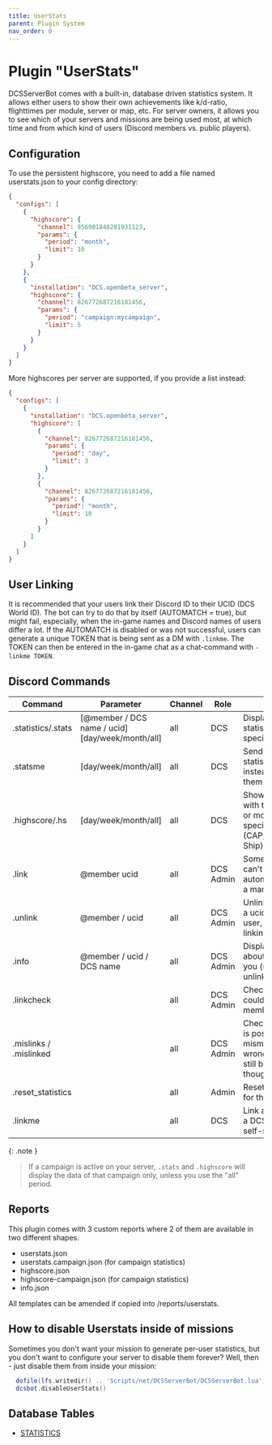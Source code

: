 ```yaml
---
title: UserStats
parent: Plugin System
nav_order: 0
---
```


# Plugin "UserStats"

DCSServerBot comes with a built-in, database driven statistics system. It allows either users to show their own achievements like k/d-ratio, flighttimes per module, server or map, etc.
For server owners, it allows you to see which of your servers and missions are being used most, at which time and from which kind of users (Discord members vs. public players).

## Configuration
To use the persistent highscore, you need to add a file named userstats.json to your config directory:
```json
{
  "configs": [
    {
      "highscore": {
        "channel": 956901848281931123,
        "params": {
          "period": "month",
          "limit": 10
        }
      }
    },
    {
      "installation": "DCS.openbeta_server",
      "highscore": {
        "channel": 826772687216181456,
        "params": {
          "period": "campaign:mycampaign",
          "limit": 5
        }
      }
    }
  ]
}
```
More highscores per server are supported, if you provide a list instead:
```json
{
  "configs": [
    {
      "installation": "DCS.openbeta_server",
      "highscore": [
        {
          "channel": 826772687216181456,
          "params": {
            "period": "day",
            "limit": 3
          }
        },
        {
          "channel": 826772687216181456,
          "params": {
            "period": "month",
            "limit": 10
          }
        }
      ]
    }
  ]
}
```


## User Linking

It is recommended that your users link their Discord ID to their UCID (DCS World ID). The bot can try to do that by 
itself (AUTOMATCH = true), but might fail, especially, when the in-game names and Discord names of users differ a lot.
If the AUTOMATCH is disabled or was not successful, users can generate a unique TOKEN that is being sent as a DM with 
```.linkme```. The TOKEN can then be entered in the in-game chat as a chat-command with ```-linkme TOKEN```.

## Discord Commands

| Command                | Parameter                                        | Channel | Role      | Description                                                                                         |
|------------------------|--------------------------------------------------|---------|-----------|-----------------------------------------------------------------------------------------------------|
| .statistics/.stats     | [@member / DCS name / ucid] [day/week/month/all] | all     | DCS       | Display your own statistics or that of a specific member.                                           |
| .statsme               | [day/week/month/all]                             | all     | DCS       | Send your own statistics in a DM instead of displaying them in public.                              |
| .highscore/.hs         | [day/week/month/all]                             | all     | DCS       | Shows the players with the most playtime or most kills in specific areas (CAP/CAS/SEAD/Anti-Ship)   |
| .link                  | @member ucid                                     | all     | DCS Admin | Sometimes users can't be linked automatically. That is a manual workaround.                         |
| .unlink                | @member / ucid                                   | all     | DCS Admin | Unlink a member from a ucid / ucid from a user, if the automatic linking didn't work.               |
| .info                  | @member / ucid / DCS name                        | all     | DCS Admin | Displays information about that user and let you (un)ban, kick or unlink them.                      |  
| .linkcheck             |                                                  | all     | DCS Admin | Checks if a DCS user could be matched to a member.                                                  |
| .mislinks / .mislinked |                                                  | all     | DCS Admin | Checks if a DCS user is possibly mismatched with the wrong member (might still be correct though!). |
| .reset_statistics      |                                                  | all     | Admin     | Resets the statistics for this server.                                                              |
| .linkme                |                                                  | all     | DCS       | Link a discord user to a DCS user (user self-service).                                              |

{: .note }
> If a campaign is active on your server, `.stats` and `.highscore` will display the data of that campaign only, unless you use the "all" period.

## Reports

This plugin comes with 3 custom reports where 2 of them are available in two different shapes.
* userstats.json
* userstats.campaign.json (for campaign statistics)
* highscore.json
* highscore-campaign.json (for campaign statistics)
* info.json

All templates can be amended if copied into /reports/userstats.

## How to disable Userstats inside of missions

Sometimes you don't want your mission to generate per-user statistics, but you don't want to configure your server to disable them forever?
Well, then - just disable them from inside your mission:

```lua
  dofile(lfs.writedir() .. 'Scripts/net/DCSServerBot/DCSServerBot.lua')
  dcsbot.disableUserStats()
```

## Database Tables

- [STATISTICS](../database.md#statistics)

[Server Specific Sections]: ../configuration/dcsserverbot-ini.md
